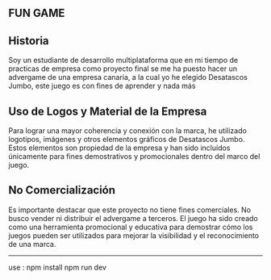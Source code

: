 FUN GAME
------------------------------------------------------
Historia
------------------
Soy un estudiante de desarrollo multiplataforma que en mi tiempo de practicas de empresa como proyecto final 
se me ha puesto hacer un advergame de una empresa canaria, a la cual yo he elegido Desatascos Jumbo, este juego 
es con fines de aprender y nada más 

Uso de Logos y Material de la Empresa
--------------------------------------
Para lograr una mayor coherencia y conexión con la marca, he utilizado logotipos, imágenes y otros elementos 
gráficos de Desatascos Jumbo. Estos elementos son propiedad de la empresa y han sido incluidos únicamente para 
fines demostrativos y promocionales dentro del marco del juego.

No Comercialización
-------------------------------------
Es importante destacar que este proyecto no tiene fines comerciales. No busco vender ni distribuir el advergame a
terceros. El juego ha sido creado como una herramienta promocional y educativa para demostrar cómo los juegos 
pueden ser utilizados para mejorar la visibilidad y el reconocimiento de una marca.




-----------------------------------------------------
use : npm install
      npm run dev
